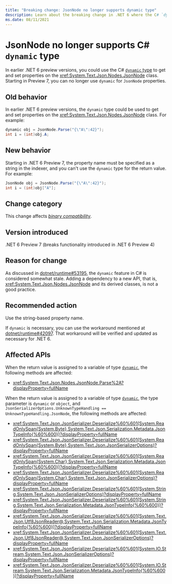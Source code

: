 ```yaml
---
title: "Breaking change: JsonNode no longer supports dynamic type"
description: Learn about the breaking change in .NET 6 where the C# `dynamic` type can no longer be used to get and set properties on `JsonNode`.
ms.date: 08/11/2021
---
```

# JsonNode no longer supports C# `dynamic` type

In earlier .NET 6 preview versions, you could use the C# [`dynamic` type](../../../../csharp/language-reference/builtin-types/reference-types.md#the-dynamic-type) to get and set properties on the <xref:System.Text.Json.Nodes.JsonNode> class. Starting in Preview 7, you can no longer use `dynamic` for `JsonNode` properties.

## Old behavior

In earlier .NET 6 preview versions, the `dynamic` type could be used to get and set properties on the <xref:System.Text.Json.Nodes.JsonNode> class. For example:

```csharp
dynamic obj = JsonNode.Parse("{\"A\":42}");
int i = (int)obj.A;
```

## New behavior

Starting in .NET 6 Preview 7, the property name must be specified as a string in the indexer, and you can't use the `dynamic` type for the return value. For example:

```csharp
JsonNode obj = JsonNode.Parse("{\"A\":42}");
int i = (int)obj["A"];
```

## Change category

This change affects [*binary compatibility*](../../categories.md#binary-compatibility).

## Version introduced

.NET 6 Preview 7 (breaks functionality introduced in .NET 6 Preview 4)

## Reason for change

As discussed in [dotnet/runtime#53195](https://github.com/dotnet/runtime/issues/53195), the `dynamic` feature in C# is considered somewhat stale. Adding a dependency to a new API, that is, <xref:System.Text.Json.Nodes.JsonNode> and its derived classes, is not a good practice.

## Recommended action

Use the string-based property name.

If `dynamic` is necessary, you can use the workaround mentioned at [dotnet/runtime#42097](https://github.com/dotnet/runtime/issues/42097). That workaround will be verified and updated as necessary for .NET 6.

## Affected APIs

When the return value is assigned to a variable of type [`dynamic`](../../../../csharp/language-reference/builtin-types/reference-types.md#the-dynamic-type), the following methods are affected:

- <xref:System.Text.Json.Nodes.JsonNode.Parse%2A?displayProperty=fullName>

When the return value is assigned to a variable of type [`dynamic`](../../../../csharp/language-reference/builtin-types/reference-types.md#the-dynamic-type), the type parameter is `dynamic` or `object`, and `JsonSerializerOptions.UnknownTypeHandling == UnknownTypeHandling.JsonNode`, the following methods are affected:

- <xref:System.Text.Json.JsonSerializer.Deserialize%60%601(System.ReadOnlySpan{System.Byte},System.Text.Json.Serialization.Metadata.JsonTypeInfo{%60%600})?displayProperty=fullName>
- <xref:System.Text.Json.JsonSerializer.Deserialize%60%601(System.ReadOnlySpan{System.Byte},System.Text.Json.JsonSerializerOptions)?displayProperty=fullName>
- <xref:System.Text.Json.JsonSerializer.Deserialize%60%601(System.ReadOnlySpan{System.Char},System.Text.Json.Serialization.Metadata.JsonTypeInfo{%60%600})?displayProperty=fullName>
- <xref:System.Text.Json.JsonSerializer.Deserialize%60%601(System.ReadOnlySpan{System.Char},System.Text.Json.JsonSerializerOptions)?displayProperty=fullName>
- <xref:System.Text.Json.JsonSerializer.Deserialize%60%601(System.String,System.Text.Json.JsonSerializerOptions)?displayProperty=fullName>
- <xref:System.Text.Json.JsonSerializer.Deserialize%60%601(System.String,System.Text.Json.Serialization.Metadata.JsonTypeInfo{%60%600})?displayProperty=fullName>
- <xref:System.Text.Json.JsonSerializer.Deserialize%60%601(System.Text.Json.Utf8JsonReader@,System.Text.Json.Serialization.Metadata.JsonTypeInfo{%60%600})?displayProperty=fullName>
- <xref:System.Text.Json.JsonSerializer.Deserialize%60%601(System.Text.Json.Utf8JsonReader@,System.Text.Json.JsonSerializerOptions)?displayProperty=fullName>
- <xref:System.Text.Json.JsonSerializer.Deserialize%60%601(System.IO.Stream,System.Text.Json.JsonSerializerOptions)?displayProperty=fullName>
- <xref:System.Text.Json.JsonSerializer.Deserialize%60%601(System.IO.Stream,System.Text.Json.Serialization.Metadata.JsonTypeInfo{%60%600})?displayProperty=fullName>
